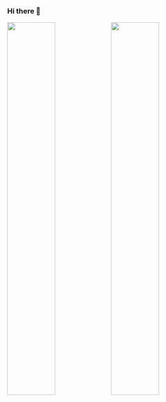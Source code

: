 ### Hi there 👋

<img align="left" width="47%" src="https://github-readme-stats.vercel.app/api?username=Codekote1&show_icons=true&theme=transparent" />

<img align="left" width="47%" src="https://github-readme-stats.vercel.app/api/top-langs/?username=Codekote1&layout=compact" />

